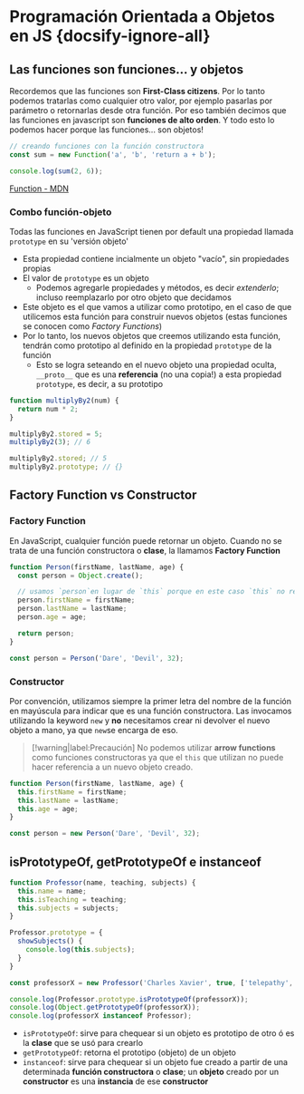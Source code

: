 # Programación Orientada a Objetos en JS {docsify-ignore-all}

## Las funciones son funciones... y objetos

Recordemos que las funciones son **First-Class citizens**. Por lo tanto podemos tratarlas como cualquier otro valor, por ejemplo pasarlas por parámetro o retornarlas desde otra función. Por eso también decimos que las funciones en javascript son **funciones de alto orden**. Y todo esto lo podemos hacer porque las funciones... son objetos!

```js
// creando funciones con la función constructora
const sum = new Function('a', 'b', 'return a + b');

console.log(sum(2, 6));
```

[Function - MDN](https://developer.mozilla.org/en-US/docs/Web/JavaScript/Reference/Global_Objects/Function)

### Combo función-objeto

Todas las funciones en JavaScript tienen por default una propiedad llamada `prototype` en su 'versión objeto'
  - Esta propiedad contiene incialmente un objeto "vacío", sin propiedades propias
- El valor de `prototype` es un objeto
  - Podemos agregarle propiedades y métodos, es decir _extenderlo_; incluso reemplazarlo por otro objeto que decidamos
- Este objeto es el que vamos a utilizar como prototipo, en el caso de que utilicemos esta función para construir nuevos objetos (estas funciones se conocen como _Factory Functions_)
- Por lo tanto, los nuevos objetos que creemos utilizando esta función, tendrán como prototipo al definido en la propiedad `prototype` de la función
  - Esto se logra seteando en el nuevo objeto una propiedad oculta, `__proto__` que es una **referencia** (no una copia!) a esta propiedad `prototype`, es decir, a su prototipo

```js
function multiplyBy2(num) {
  return num * 2;
}

multiplyBy2.stored = 5;
multiplyBy2(3); // 6

multiplyBy2.stored; // 5
multiplyBy2.prototype; // {}
```

## Factory Function vs Constructor

### Factory Function

En JavaScript, cualquier función puede retornar un objeto. Cuando no se trata de una función constructora o **clase**, la llamamos **Factory Function**

```js
function Person(firstName, lastName, age) {
  const person = Object.create();

  // usamos `person`en lugar de `this` porque en este caso `this` no refiere al objeto nuevo que creamos, sino al global
  person.firstName = firstName;
  person.lastName = lastName;
  person.age = age;

  return person;
}

const person = Person('Dare', 'Devil', 32);
```

### Constructor

Por convención, utilizamos siempre la primer letra del nombre de la función en mayúscula para indicar que es una función constructora. Las invocamos utilizando la keyword `new` y **no** necesitamos crear ni devolver el nuevo objeto a mano,  ya que `new`se encarga de eso.

> [!warning|label:Precaución] No podemos utilizar **arrow functions** como funciones constructoras ya que el `this` que utilizan no puede hacer referencia a un nuevo objeto creado.

```js
function Person(firstName, lastName, age) {
  this.firstName = firstName;
  this.lastName = lastName;
  this.age = age;
}

const person = new Person('Dare', 'Devil', 32);
```

## isPrototypeOf, getPrototypeOf e instanceof

```js
function Professor(name, teaching, subjects) {
  this.name = name;
  this.isTeaching = teaching;
  this.subjects = subjects;
}

Professor.prototype = {
  showSubjects() {
    console.log(this.subjects);
  }
}

const professorX = new Professor('Charles Xavier', true, ['telepathy', 'leadership']);

console.log(Professor.prototype.isPrototypeOf(professorX));
console.log(Object.getPrototypeOf(professorX));
console.log(professorX instanceof Professor);
```

- `isPrototypeOf`: sirve para chequear si un objeto es prototipo de otro ó es la **clase** que se usó para crearlo
- `getPrototypeOf`: retorna el prototipo (objeto) de un objeto
- `instanceof`: sirve para chequear si un objeto fue creado a partir de una determinada **función constructora** o **clase**; un **objeto** creado por un **constructor** es una **instancia** de ese **constructor**
